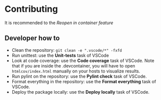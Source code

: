 # Contributing

It is recommended to the *Reopen in container feature*

## Developer how to

- Clean the repository: `git clean -e ".vscode/*" -fxfd`
- Run unittest: use the **Unit-tests** task of VSCode
- Look at code coverage: use the **Code coverage** task of VSCode.
Note that if you are inside the .devcontainer,
you will have to open `htmlcov/index.html` manually on your hosts to visualize results.
- Run pylint on the repository: use the **Pylint check** task of VSCode.
- Format everything in the repository: use the **Format everything** task of VSCode.
- Deploy the package locally: use the **Deploy locally** task of VSCode.
